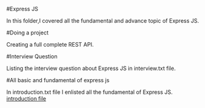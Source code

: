 #Express JS

In this folder,I covered all the fundamental and advance topic of Express JS.

#Doing a project 

Creating a full complete REST API.

#Interview Question

Listing the interview question about Express JS in interview.txt file.

#All basic and fundamental of express js 

In introduction.txt file I enlisted all the fundamental of Express JS. [introduction file](https://github.com/Subhadeep-CS/NodeJS/blob/main/Express/introduction.txt)
